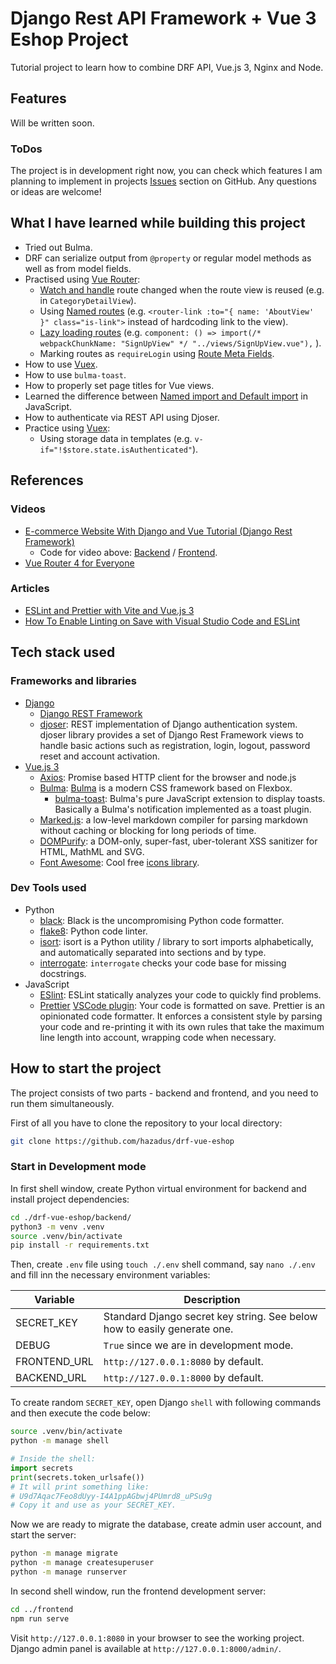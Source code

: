 # Django Rest API Framework + Vue 3 Eshop Project

Tutorial project to learn how to combine DRF API, Vue.js 3, Nginx and Node.

## Features

Will be written soon.

### ToDos

The project is in development right now, you can check which features I am planning to implement
in projects [Issues](https://github.com/hazadus/drf-vue-eshop/issues) section on GitHub. Any questions
or ideas are welcome!

## What I have learned while building this project

- Tried out Bulma.
- DRF can serialize output from `@property` or regular model methods as well as from model fields.
- Practised using [Vue Router](https://router.vuejs.org/):
  - [Watch and handle](https://router.vuejs.org/guide/essentials/dynamic-matching.html#reacting-to-params-changes) route changed when the route view is reused (e.g. in `CategoryDetailView`).
  - Using [Named routes](https://router.vuejs.org/guide/essentials/named-routes.html#named-routes) (e.g. `<router-link :to="{ name: 'AboutView' }" class="is-link">` instead of hardcoding link to the view).
  - [Lazy loading routes](https://router.vuejs.org/guide/advanced/lazy-loading.html) (e.g. `component: () => import(/* webpackChunkName: "SignUpView" */ "../views/SignUpView.vue"),` ).
  - Marking routes as `requireLogin` using [Route Meta Fields](https://router.vuejs.org/guide/advanced/meta.html#route-meta-fields).
- How to use [Vuex](https://vuex.vuejs.org/guide/).
- How to use `bulma-toast`.
- How to properly set page titles for Vue views.
- Learned the difference between [Named import and Default import](https://developer.mozilla.org/en-US/docs/Web/JavaScript/Reference/Statements/import#description) in JavaScript.
- How to authenticate via REST API using Djoser.
- Practice using [Vuex](https://vuex.vuejs.org/guide/):
  - Using storage data in templates (e.g. `v-if="!$store.state.isAuthenticated"`).

## References

### Videos

- [E-commerce Website With Django and Vue Tutorial (Django Rest Framework)](https://www.youtube.com/watch?v=Yg5zkd9nm6w)
  - Code for video above: [Backend](https://github.com/SteinOveHelset/djackets_django) / [Frontend](https://github.com/SteinOveHelset/djackets_vue).
- [Vue Router 4 for Everyone](https://vueschool.io/lessons/introduction-to-vue-router-4)

### Articles

- [ESLint and Prettier with Vite and Vue.js 3](https://vueschool.io/articles/vuejs-tutorials/eslint-and-prettier-with-vite-and-vue-js-3/)
- [How To Enable Linting on Save with Visual Studio Code and ESLint](https://www.digitalocean.com/community/tutorials/workflow-auto-eslinting)

## Tech stack used

### Frameworks and libraries

- [Django](https://www.djangoproject.com/)
  - [Django REST Framework](https://www.django-rest-framework.org/)
  - [djoser](https://djoser.readthedocs.io/en/latest/introduction.html): REST implementation of Django authentication system. djoser library provides a set of Django Rest Framework views to handle basic actions such as registration, login, logout, password reset and account activation.
- [Vue.js 3](https://vuejs.org/)
  - [Axios](https://www.npmjs.com/package/axios): Promise based HTTP client for the browser and node.js
  - [Bulma](https://www.npmjs.com/package/bulma): [Bulma](https://bulma.io/) is a modern CSS framework based on Flexbox.
    - [bulma-toast](https://www.npmjs.com/package/bulma-toast): Bulma's pure JavaScript extension to display toasts. Basically a Bulma's notification implemented as a toast plugin.
  - [Marked.js](https://marked.js.org/): a low-level markdown compiler for parsing markdown without caching or blocking for long periods of time.
  - [DOMPurify](https://github.com/cure53/DOMPurify): a DOM-only, super-fast, uber-tolerant XSS sanitizer for HTML, MathML and SVG.
  - [Font Awesome](https://fontawesome.com/docs/web/use-with/vue/add-icons): Cool free [icons library](https://fontawesome.com/icons).

### Dev Tools used

- Python
  - [black](https://pypi.org/project/black/): Black is the uncompromising Python code formatter.
  - [flake8](https://pypi.org/project/flake8/): Python code linter.
  - [isort](https://pycqa.github.io/isort/): isort is a Python utility / library to sort imports alphabetically, and automatically separated into sections and by type.
  - [interrogate](https://interrogate.readthedocs.io/en/latest/): `interrogate` checks your code base for missing docstrings.
- JavaScript
  - [ESlint](https://eslint.org/): ESLint statically analyzes your code to quickly find problems.
  - [Prettier](https://prettier.io/) [VSCode plugin](https://marketplace.visualstudio.com/items?itemName=esbenp.prettier-vscode): Your code is formatted on save. Prettier is an opinionated code formatter. It enforces a consistent style by parsing your code and re-printing it with its own rules that take the maximum line length into account, wrapping code when necessary.

## How to start the project

The project consists of two parts - backend and frontend, and you need to run them simultaneously.

First of all you have to clone the repository to your local directory:

```bash
git clone https://github.com/hazadus/drf-vue-eshop
```

### Start in Development mode

In first shell window, create Python virtual environment for backend and install project dependencies:

```bash
cd ./drf-vue-eshop/backend/
python3 -m venv .venv
source .venv/bin/activate
pip install -r requirements.txt
```

Then, create `.env` file using `touch ./.env` shell command, say `nano ./.env` and fill inn the necessary
environment variables:

| Variable     | Description                                                              |
|--------------|--------------------------------------------------------------------------|
| SECRET_KEY   | Standard Django secret key string. See below how to easily generate one. |
| DEBUG        | `True` since we are in development mode.                                 |
| FRONTEND_URL | `http://127.0.0.1:8080` by default.                                      |
| BACKEND_URL  | `http://127.0.0.1:8000` by default.                                      |

To create random `SECRET_KEY`, open Django `shell` with following commands and then execute the code below:

```bash
source .venv/bin/activate
python -m manage shell
```
```python
# Inside the shell:
import secrets
print(secrets.token_urlsafe())
# It will print something like:
# U9d7Aqac7Feo8dUyy-I4A1ppAGbwj4PUmrd8_uPSu9g
# Copy it and use as your SECRET_KEY.
```

Now we are ready to migrate the database, create admin user account, and start the server:

```bash
python -m manage migrate
python -m manage createsuperuser
python -m manage runserver
```

In second shell window, run the frontend development server:

```bash
cd ../frontend
npm run serve
```

Visit `http://127.0.0.1:8080` in your browser to see the working project.
Django admin panel is available at `http://127.0.0.1:8000/admin/`.
